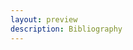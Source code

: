 ```yaml
---
layout: preview
description: Bibliography
---
```


<script src="https://raw.githubusercontent.com/dhd-ag-zz/dhd-ag-zz.github.io/master/assets/bib.js"></script>
